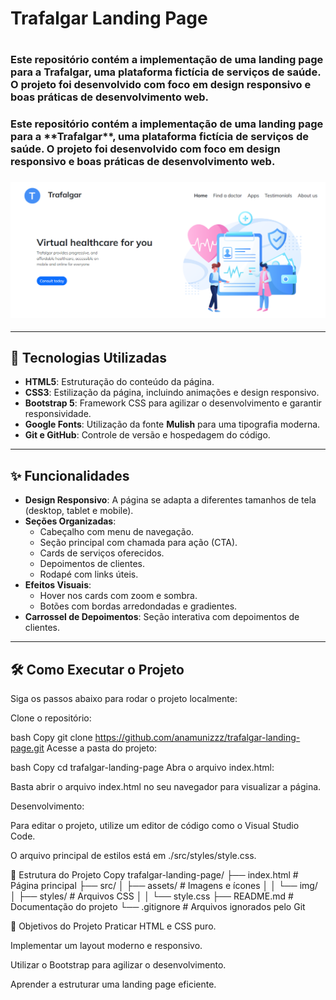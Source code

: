 <h1>Trafalgar Landing Page<h1>
  
<h3>Este repositório contém a implementação de uma landing page para a Trafalgar, uma plataforma fictícia de serviços de saúde. O projeto foi desenvolvido com foco em design responsivo e boas práticas de desenvolvimento web.<h3>

<h3>Este repositório contém a implementação de uma landing page para a **Trafalgar**, uma plataforma fictícia de serviços de saúde. O projeto foi desenvolvido com foco em design responsivo e boas práticas de desenvolvimento web.<h3>

![Preview da Landing Page](./src/assets/img/preview.PNG) <!-- Adicione uma imagem de preview se possível -->

---

## 🚀 Tecnologias Utilizadas

- **HTML5**: Estruturação do conteúdo da página.
- **CSS3**: Estilização da página, incluindo animações e design responsivo.
- **Bootstrap 5**: Framework CSS para agilizar o desenvolvimento e garantir responsividade.
- **Google Fonts**: Utilização da fonte **Mulish** para uma tipografia moderna.
- **Git e GitHub**: Controle de versão e hospedagem do código.

---

## ✨ Funcionalidades

- **Design Responsivo**: A página se adapta a diferentes tamanhos de tela (desktop, tablet e mobile).
- **Seções Organizadas**:
  - Cabeçalho com menu de navegação.
  - Seção principal com chamada para ação (CTA).
  - Cards de serviços oferecidos.
  - Depoimentos de clientes.
  - Rodapé com links úteis.
- **Efeitos Visuais**:
  - Hover nos cards com zoom e sombra.
  - Botões com bordas arredondadas e gradientes.
- **Carrossel de Depoimentos**: Seção interativa com depoimentos de clientes.

---

## 🛠️ Como Executar o Projeto

Siga os passos abaixo para rodar o projeto localmente:

Clone o repositório:

bash
Copy
git clone https://github.com/anamunizzz/trafalgar-landing-page.git
Acesse a pasta do projeto:

bash
Copy
cd trafalgar-landing-page
Abra o arquivo index.html:

Basta abrir o arquivo index.html no seu navegador para visualizar a página.

Desenvolvimento:

Para editar o projeto, utilize um editor de código como o Visual Studio Code.

O arquivo principal de estilos está em ./src/styles/style.css.

📂 Estrutura do Projeto
Copy
trafalgar-landing-page/
├── index.html            # Página principal
├── src/
│   ├── assets/           # Imagens e ícones
│   │   └── img/
│   ├── styles/           # Arquivos CSS
│   │   └── style.css
├── README.md             # Documentação do projeto
└── .gitignore            # Arquivos ignorados pelo Git

🎯 Objetivos do Projeto
Praticar HTML e CSS puro.

Implementar um layout moderno e responsivo.

Utilizar o Bootstrap para agilizar o desenvolvimento.

Aprender a estruturar uma landing page eficiente.
